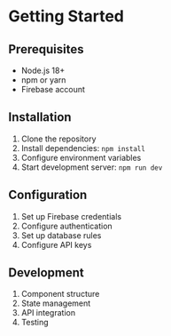 
# Getting Started

## Prerequisites
- Node.js 18+
- npm or yarn
- Firebase account

## Installation
1. Clone the repository
2. Install dependencies: `npm install`
3. Configure environment variables
4. Start development server: `npm run dev`

## Configuration
1. Set up Firebase credentials
2. Configure authentication
3. Set up database rules
4. Configure API keys

## Development
1. Component structure
2. State management
3. API integration
4. Testing
